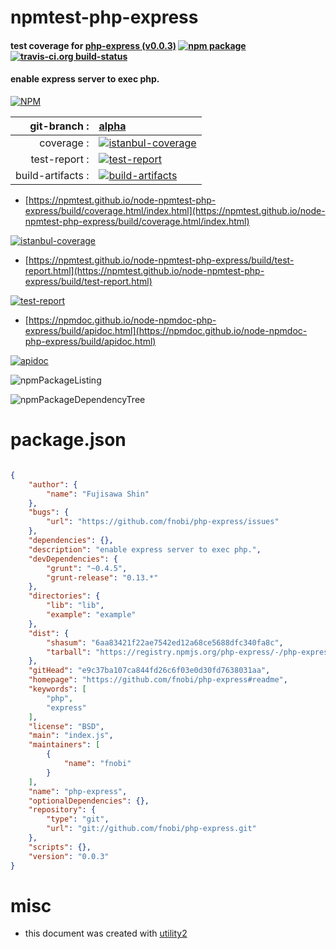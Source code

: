 # npmtest-php-express

#### test coverage for  [php-express (v0.0.3)](https://github.com/fnobi/php-express#readme)  [![npm package](https://img.shields.io/npm/v/npmtest-php-express.svg?style=flat-square)](https://www.npmjs.org/package/npmtest-php-express) [![travis-ci.org build-status](https://api.travis-ci.org/npmtest/node-npmtest-php-express.svg)](https://travis-ci.org/npmtest/node-npmtest-php-express)

#### enable express server to exec php.

[![NPM](https://nodei.co/npm/php-express.png?downloads=true&downloadRank=true&stars=true)](https://www.npmjs.com/package/php-express)

| git-branch : | [alpha](https://github.com/npmtest/node-npmtest-php-express/tree/alpha)|
|--:|:--|
| coverage : | [![istanbul-coverage](https://npmtest.github.io/node-npmtest-php-express/build/coverage.badge.svg)](https://npmtest.github.io/node-npmtest-php-express/build/coverage.html/index.html)|
| test-report : | [![test-report](https://npmtest.github.io/node-npmtest-php-express/build/test-report.badge.svg)](https://npmtest.github.io/node-npmtest-php-express/build/test-report.html)|
| build-artifacts : | [![build-artifacts](https://npmtest.github.io/node-npmtest-php-express/glyphicons_144_folder_open.png)](https://github.com/npmtest/node-npmtest-php-express/tree/gh-pages/build)|

- [https://npmtest.github.io/node-npmtest-php-express/build/coverage.html/index.html](https://npmtest.github.io/node-npmtest-php-express/build/coverage.html/index.html)

[![istanbul-coverage](https://npmtest.github.io/node-npmtest-php-express/build/screenCapture.buildCi.browser.%252Ftmp%252Fbuild%252Fcoverage.lib.html.png)](https://npmtest.github.io/node-npmtest-php-express/build/coverage.html/index.html)

- [https://npmtest.github.io/node-npmtest-php-express/build/test-report.html](https://npmtest.github.io/node-npmtest-php-express/build/test-report.html)

[![test-report](https://npmtest.github.io/node-npmtest-php-express/build/screenCapture.buildCi.browser.%252Ftmp%252Fbuild%252Ftest-report.html.png)](https://npmtest.github.io/node-npmtest-php-express/build/test-report.html)

- [https://npmdoc.github.io/node-npmdoc-php-express/build/apidoc.html](https://npmdoc.github.io/node-npmdoc-php-express/build/apidoc.html)

[![apidoc](https://npmdoc.github.io/node-npmdoc-php-express/build/screenCapture.buildCi.browser.%252Ftmp%252Fbuild%252Fapidoc.html.png)](https://npmdoc.github.io/node-npmdoc-php-express/build/apidoc.html)

![npmPackageListing](https://npmtest.github.io/node-npmtest-php-express/build/screenCapture.npmPackageListing.svg)

![npmPackageDependencyTree](https://npmtest.github.io/node-npmtest-php-express/build/screenCapture.npmPackageDependencyTree.svg)



# package.json

```json

{
    "author": {
        "name": "Fujisawa Shin"
    },
    "bugs": {
        "url": "https://github.com/fnobi/php-express/issues"
    },
    "dependencies": {},
    "description": "enable express server to exec php.",
    "devDependencies": {
        "grunt": "~0.4.5",
        "grunt-release": "0.13.*"
    },
    "directories": {
        "lib": "lib",
        "example": "example"
    },
    "dist": {
        "shasum": "6aa83421f22ae7542ed12a68ce5688dfc340fa8c",
        "tarball": "https://registry.npmjs.org/php-express/-/php-express-0.0.3.tgz"
    },
    "gitHead": "e9c37ba107ca844fd26c6f03e0d30fd7638031aa",
    "homepage": "https://github.com/fnobi/php-express#readme",
    "keywords": [
        "php",
        "express"
    ],
    "license": "BSD",
    "main": "index.js",
    "maintainers": [
        {
            "name": "fnobi"
        }
    ],
    "name": "php-express",
    "optionalDependencies": {},
    "repository": {
        "type": "git",
        "url": "git://github.com/fnobi/php-express.git"
    },
    "scripts": {},
    "version": "0.0.3"
}
```



# misc
- this document was created with [utility2](https://github.com/kaizhu256/node-utility2)
